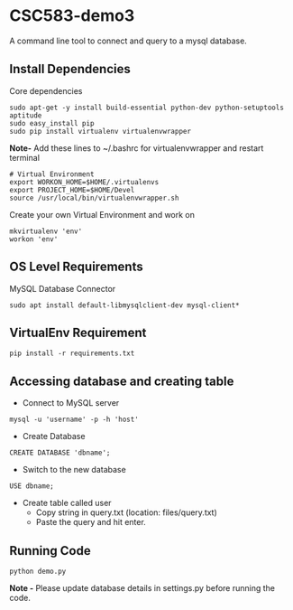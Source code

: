 # CSC583-demo3
A command line tool to connect and query to a mysql database.

## Install Dependencies
Core dependencies
```
sudo apt-get -y install build-essential python-dev python-setuptools aptitude
sudo easy_install pip
sudo pip install virtualenv virtualenvwrapper
```
**Note-** Add these lines to ~/.bashrc for virtualenvwrapper and restart terminal
```
# Virtual Environment
export WORKON_HOME=$HOME/.virtualenvs
export PROJECT_HOME=$HOME/Devel
source /usr/local/bin/virtualenvwrapper.sh
```

Create your own Virtual Environment and work on
```
mkvirtualenv 'env'
workon 'env'
```

## OS Level Requirements 
MySQL Database Connector
```
sudo apt install default-libmysqlclient-dev mysql-client*
```

## VirtualEnv Requirement
```
pip install -r requirements.txt
```

## Accessing database and creating table

+ Connect to MySQL server
```
mysql -u 'username' -p -h 'host'
```
+ Create Database
```
CREATE DATABASE 'dbname';
```
+ Switch to the new database
```
USE dbname;
```
+ Create table called user
    + Copy string in query.txt (location: files/query.txt)
    + Paste the query and hit enter.

## Running Code
```
python demo.py
```
**Note -** Please update database details in settings.py before running the code.